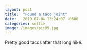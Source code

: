 ```yaml
---
layout: post
title:  "Found a taco joint"
date:   2019-07-04 13:24:07 -0600
categories: selfie
image: /images/pic09.jpg
---
```


Pretty good tacos after that long hike.